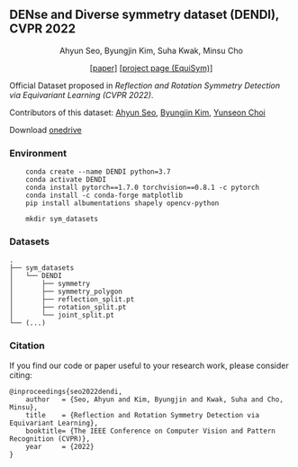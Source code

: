 ## DENse and Diverse symmetry dataset (DENDI), CVPR 2022
<p align="center">
Ahyun Seo, Byungjin Kim, Suha Kwak, Minsu Cho
</p>

<p align="center">
    <a href="https://arxiv.org/abs/2203.16787">[paper]</a>
    <a href="http://cvlab.postech.ac.kr/research/EquiSym">[project page (EquiSym)]</a>
</p>

Official Dataset proposed in *Reflection and Rotation Symmetry Detection via Equivariant Learning (CVPR 2022)*.

Contributors of this dataset: [Ahyun Seo](https://github.com/ahyunSeo), [Byungjin Kim](https://github.com/kbjpc123), [Yunseon Choi](https://github.com/OMEGA-Y)

Download [onedrive](https://postechackr-my.sharepoint.com/:u:/g/personal/lastborn94_postech_ac_kr/ES2ftVVmTc5Du78EBgfTGy8BwygV_HRa5nWciYeq3cTvoQ?e=y9ETja)


### Environment
```
    conda create --name DENDI python=3.7
    conda activate DENDI
    conda install pytorch==1.7.0 torchvision==0.8.1 -c pytorch
    conda install -c conda-forge matplotlib
    pip install albumentations shapely opencv-python
    
    mkdir sym_datasets

```

### Datasets

```
.
├── sym_datasets
│   └── DENDI
│       ├── symmetry
│       ├── symmetry_polygon
│       ├── reflection_split.pt
│       ├── rotation_split.pt
│       └── joint_split.pt
└── (...) 
```

### Citation
If you find our code or paper useful to your research work, please consider citing:
```
@inproceedings{seo2022dendi,
    author   = {Seo, Ahyun and Kim, Byungjin and Kwak, Suha and Cho, Minsu},
    title    = {Reflection and Rotation Symmetry Detection via Equivariant Learning},
    booktitle= {The IEEE Conference on Computer Vision and Pattern Recognition (CVPR)},
    year     = {2022}
}
```
